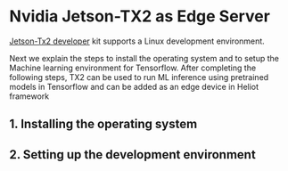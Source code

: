 # Nvidia Jetson-TX2 as Edge Server
[Jetson-Tx2 developer](https://developer.nvidia.com/embedded/buy/jetson-tx2-devkit) kit supports a Linux development environment. 

Next we explain the steps to install the operating system and to setup the Machine learning environment for Tensorflow. After completing the following steps, TX2 can be used to run ML inference using pretrained models in Tensorflow and can be added as an edge device in Heliot framework 

## 1. Installing the operating system

## 2. Setting up the development environment
